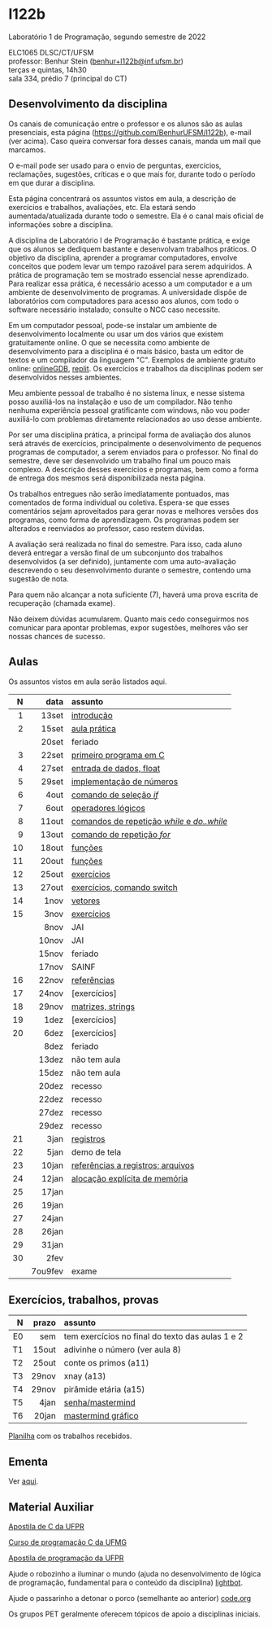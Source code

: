 # l122b
Laboratório 1 de Programação, segundo semestre de 2022

ELC1065 DLSC/CT/UFSM\
professor: Benhur Stein 
([benhur+l122b@inf.ufsm.br](mailto:benhur%2bl122b@inf.ufsm.br))\
terças e quintas, 14h30\
sala 334, prédio 7 (principal do CT)

## Desenvolvimento da disciplina

Os canais de comunicação entre o professor e os alunos são as aulas presenciais, esta página (<https://github.com/BenhurUFSM/l122b>), e-mail (ver acima). Caso queira conversar fora desses canais, manda um mail que marcamos.

O e-mail pode ser usado para o envio de perguntas, exercícios, reclamações, sugestões, críticas e o que mais for, durante todo o período em que durar a disciplina.

Esta página concentrará os assuntos vistos em aula, a descrição de exercícios e trabalhos, avaliações, etc. Ela estará sendo aumentada/atualizada durante todo o semestre. Ela é o canal mais oficial de informações sobre a disciplina.

A disciplina de Laboratório I de Programação é bastante prática, e exige que os alunos se dediquem bastante e desenvolvam trabalhos práticos.
O objetivo da disciplina, aprender a programar computadores, envolve conceitos que podem levar um tempo razoável para serem adquiridos.
A prática de programação tem se mostrado essencial nesse aprendizado.
Para realizar essa prática, é necessário acesso a um computador e a um ambiente de desenvolvimento de programas.
A universidade dispõe de laboratórios com computadores para acesso aos alunos, com todo o software necessário instalado; consulte o NCC caso necessite.

Em um computador pessoal, pode-se instalar um ambiente de desenvolvimento localmente ou usar um dos vários que existem gratuitamente online.
O que se necessita como ambiente de desenvolvimento para a disciplina é o mais básico, basta um editor de textos e um compilador da linguagem "C".
Exemplos de ambiente gratuito online: [onlineGDB](https://www.onlinegdb.com), [replit](https://www.replit.com).
Os exercícios e trabalhos da disciplinas podem ser desenvolvidos nesses ambientes.

Meu ambiente pessoal de trabalho é no sistema linux, e nesse sistema posso auxiliá-los na instalação e uso de um compilador.
Não tenho nenhuma experiência pessoal gratificante com windows, não vou poder auxiliá-lo com problemas diretamente relacionados ao uso desse ambiente.

Por ser uma disciplina prática, a principal forma de avaliação dos alunos será através de exercícios, principalmente o desenvolvimento de pequenos programas de computador, a serem enviados para o professor. No final do semestre, deve ser desenvolvido um trabalho final um pouco mais complexo.
A descrição desses exercícios e programas, bem como a forma de entrega dos mesmos será disponibilizada nesta página.

Os trabalhos entregues não serão imediatamente pontuados, mas comentados de forma individual ou coletiva.
Espera-se que esses comentários sejam aproveitados para gerar novas e melhores versões dos programas, como forma de aprendizagem. 
Os programas podem ser alterados e reenviados ao professor, caso restem dúvidas.

A avaliação será realizada no final do semestre. Para isso, cada aluno deverá entregar a versão final de um subconjunto dos trabalhos desenvolvidos (a ser definido), juntamente com uma auto-avaliação descrevendo o seu desenvolvimento durante o semestre, contendo uma sugestão de nota.

Para quem não alcançar a nota suficiente (7), haverá uma prova escrita de recuperação (chamada exame).

Não deixem dúvidas acumularem.
Quanto mais cedo conseguirmos nos comunicar para apontar problemas, expor sugestões, melhores vão ser nossas chances de sucesso.

##  Aulas 

Os assuntos vistos em aula serão listados aqui.

|    N |   data | assunto
| ---: | -----: | :--------
|    1 |  13set | [introdução](Assuntos/01.md)
|    2 |  15set | [aula prática](Assuntos/02.md)
|      |  20set | feriado
|    3 |  22set | [primeiro programa em C](Assuntos/03.md)
|    4 |  27set | [entrada de dados, float](Assuntos/04.md)
|    5 |  29set | [implementação de números](Assuntos/05.md)
|    6 |   4out | [comando de seleção *if*](Assuntos/06.md)
|    7 |   6out | [operadores lógicos](Assuntos/07.md)
|    8 |  11out | [comandos de repetição *while* e *do..while*](Assuntos/08.md)
|    9 |  13out | [comando de repetição *for*](Assuntos/09.md)
|   10 |  18out | [funções](Assuntos/10.md)
|   11 |  20out | [funções](Assuntos/11.md)
|   12 |  25out | [exercícios](Assuntos/12.md)
|   13 |  27out | [exercícios, comando switch](Assuntos/13.md)
|   14 |   1nov | [vetores](Assuntos/14.md)
|   15 |   3nov | [exercícios](Assuntos/15.md)
|      |   8nov | JAI
|      |  10nov | JAI
|      |  15nov | feriado
|      |  17nov | SAINF
|   16 |  22nov | [referências](Assuntos/16.md)
|   17 |  24nov | [exercícios]
|   18 |  29nov | [matrizes, strings](Assuntos/18.md)
|   19 |   1dez | [exercícios]
|   20 |   6dez | [exercícios]
|      |   8dez | feriado
|      |  13dez | não tem aula
|      |  15dez | não tem aula
|      |  20dez | recesso
|      |  22dez | recesso
|      |  27dez | recesso
|      |  29dez | recesso
|   21 |   3jan | [registros](Assuntos/21.md)
|   22 |   5jan | demo de tela
|   23 |  10jan | [referências a registros; arquivos](Assuntos/23.md)
|   24 |  12jan | [alocação explícita de memória](Assuntos/24.md)
|   25 |  17jan |
|   26 |  19jan |
|   27 |  24jan |
|   28 |  26jan |
|   29 |  31jan |
|   30 |   2fev |
|      | 7ou9fev | exame


## Exercícios, trabalhos, provas

|     N |    prazo | assunto
| ----: | -------: | :-----------
|    E0 | sem      | tem exercícios no final do texto das aulas 1 e 2
|    T1 | 15out    | adivinhe o número (ver aula 8)
|    T2 | 25out    | conte os primos (a11)
|    T3 | 29nov    | xnay (a13)
|    T4 | 29nov    | pirâmide etária (a15)
|    T5 | 4jan     | [senha/mastermind](Complementos/t5.md)
|    T6 | 20jan    | [mastermind gráfico](Complementos/t6.md)

[Planilha](https://docs.google.com/spreadsheets/d/1dT7KSFpaZhz5jr8K4WDcy6NtLZcZmhx58wKHSp9CBww/edit?usp=sharing) com os trabalhos recebidos.

## Ementa

Ver [aqui](https://www.ufsm.br/ementario/disciplinas/ELC1065/).

## Material Auxiliar

[Apostila de C da UFPR](http://www.inf.ufpr.br/cursos/ci067/Docs/NotasAula.pdf)

[Curso de programação C da UFMG](http://www2.dcc.ufmg.br/disciplinas/pc/source/introducao_c_renatocm_deeufmg.pdf)

[Apostila de programação da UFPR](https://www.inf.ufpr.br/marcos/livro_alg1/livro_alg1.pdf)

Ajude o robozinho a iluminar o mundo (ajuda no desenvolvimento de lógica de programação, fundamental para o conteúdo da disciplina) [lightbot](http://lightbot.com).

Ajude o passarinho a detonar o porco (semelhante ao anterior) [code.org](http://studio.code.org/hoc/1)

Os grupos PET geralmente oferecem tópicos de apoio a disciplinas iniciais.


